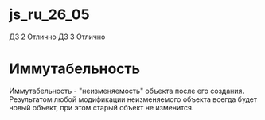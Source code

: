 # js_ru_26_05
ДЗ 2 Отлично
ДЗ 3 Отлично

# Иммутабельность
Иммутабельность - "неизменяемость" объекта после его создания. Результатом любой модификации неизменяемого объекта всегда будет новый объект, при этом старый объект не изменится.
